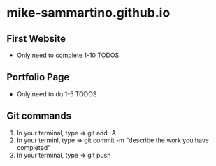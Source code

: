 # mike-sammartino.github.io

## First Website
- Only need to complete 1-10 TODOS

## Portfolio Page
- Only need to do 1-5 TODOS

## Git commands
1) In your terminal, type => git add -A
2) In your terminl, type => git commit -m "describe the work you have completed"
3) In your terminal, type => git push